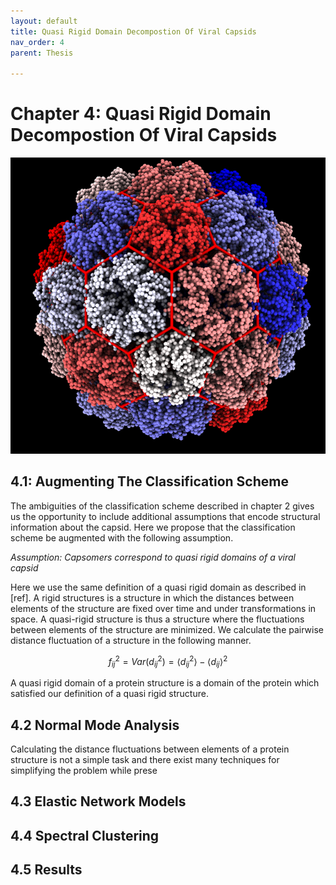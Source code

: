 ```yaml
---
layout: default
title: Quasi Rigid Domain Decompostion Of Viral Capsids
nav_order: 4
parent: Thesis

---
```



# Chapter 4: Quasi Rigid Domain Decompostion Of Viral Capsids

![myimg](img.png)

## 4.1: Augmenting The Classification Scheme
The ambiguities of the classification scheme described in chapter 2 gives us the opportunity to include additional
assumptions that encode structural information about the capsid. Here we propose that the classification scheme be 
augmented with the following assumption.

*Assumption: Capsomers correspond to quasi rigid domains of a viral capsid*

Here we use the same definition of a quasi rigid domain as described in [ref]. A rigid structures is a structure in
which the distances between elements of the structure are fixed over time and under transformations in space. A quasi-rigid structure
is thus a structure where the fluctuations between elements of the structure are minimized. We calculate the pairwise
distance fluctuation of a structure in the following manner.

$$
\begin{equation}
    f^{2}_{ij} = Var(d^{2}_{ij}) = \langle d^{2}_{ij} \rangle - \langle d_{ij} \rangle ^{2}
\end{equation}
$$

A quasi rigid domain of a protein structure is a domain of the protein which satisfied our definition of a quasi rigid 
structure.

## 4.2 Normal Mode Analysis
Calculating the distance fluctuations between elements of a protein structure is not a simple task and
there exist many techniques for simplifying the problem while prese


## 4.3 Elastic Network Models

## 4.4 Spectral Clustering

## 4.5 Results

